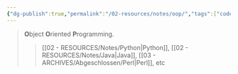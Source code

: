 ```yaml
---
{"dg-publish":true,"permalink":"/02-resources/notes/oop/","tags":["code"],"updated":"2024-10-22T13:23:18.257+02:00"}
---
```


> **O**bject **O**riented **P**rogramming.
>> [[02 - RESOURCES/Notes/Python\|Python]], [[02 - RESOURCES/Notes/Java\|Java]], [[03 - ARCHIVES/Abgeschlossen/Perl\|Perl]], etc